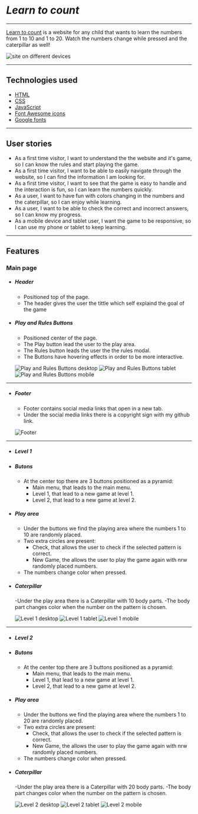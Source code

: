 # _Learn to count_

---

[Learn to count](https://johns-costa.github.io/learning-to-count/) is a website for any child that wants to learn the numbers from 1 to 10 and 1 to 20. Watch the numbers change while pressed and the caterpillar as well!


![site on different devices](/assets/images/am-i-responsive.png)

---

## Technologies used

- [HTML](https://en.wikipedia.org/wiki/HTML)
- [CSS](https://en.wikipedia.org/wiki/CSS)
- [JavaScript](https://en.wikipedia.org/wiki/javascript)
- [Font Awesome icons](https://fontawesome.com/)
- [Google fonts](https://fonts.google.com/)

---

## User stories

- As a first time visitor, I want to understand the the website and it's game, so I can know the rules and start playing the game.
- As a first time visitor, I want to be able to easily navigate through the website, so I can find the information I am looking for.
- As a first time visitor, I want to see that the game is easy to handle and the interaction is fun, so I can learn the numbers quickly.
- As a user, I want to have fun with colors changing in the numbers and the caterpillar, so I can enjoy while learning.
- As a user, I want to be able to check the correct and incorrect answers, so I can know my progress.
- As a mobile device and tablet user, I want the game to be responsive, so I can use my phone or tablet to keep learning.

---

## Features

### Main page

- ##### Header

  - Positioned top of the page.
  - The header gives the user the tittle which self explaind the goal of the game

- ##### Play and Rules Buttons

  - Positioned center of the page.
  - The Play button lead the user to the play area.
  - The Rules button leads the user the the rules modal.
  - The Buttons have hovering effects in order to be more interactive.

  ![Play and Rules Buttons desktop](assets/images/Main-buttons-desktop.png)
  ![Play and Rules Buttons tablet](assets/images/Main-buttons-tablet.png)
  ![Play and Rules Buttons mobile](assets/images/Main-buttons-mobile.png)

---

- ##### Footer

  - Footer contains social media links that open in a new tab.
  - Under the social media links there is a copyright sign with my github link.

  ![Footer](assets/images/footer.png)

---
- ##### Level 1
  
- ##### Butons
  - At the center top there are 3 buttons positioned as a pyramid:
    - Main menu, that leads to the main menu.
    - Level 1, that lead to a new game at level 1.
    - Level 2, that lead to a new game at level 2.

- ##### Play area
  - Under the buttons we find the playing area where the numbers 1 to 10 are randomly placed.
  - Two extra circles are present:
    - Check, that allows the user to check if the selected pattern is correct.
    - New Game, the allows the user to play the game again with nrw randomly placed numbers.
  - The numbers change color when pressed.

- ##### Caterpillar
  -Under the play area there is a Caterpillar with 10 body parts.
  -The body part changes color when the number on the pattern is chosen.


  ![Level 1 desktop](assets/images/Level-1-desktop.png)
  ![Level 1 tablet](assets/images/Level-1-tablet.png)
  ![Level 1 mobile](assets/images/Level-1-mobile.png)

---

- ##### Level 2
  
- ##### Butons

  - At the center top there are 3 buttons positioned as a pyramid:
    - Main menu, that leads to the main menu.
    - Level 1, that lead to a new game at level 1.
    - Level 2, that lead to a new game at level 2.

- ##### Play area

  - Under the buttons we find the playing area where the numbers 1 to 20 are randomly placed.
  - Two extra circles are present:
    - Check, that allows the user to check if the selected pattern is correct.
    - New Game, the allows the user to play the game again with nrw randomly placed numbers.
  - The numbers change color when pressed.

- ##### Caterpillar

  -Under the play area there is a Caterpillar with 20 body parts.
  -The body part changes color when the number on the pattern is chosen.

  ![Level 2 desktop](assets/images/Level-2-desktop.png)
  ![Level 2 tablet](assets/images/Level-2-tablet.png)
  ![Level 2 mobile](assets/images/Level-2-mobile.png)
  
